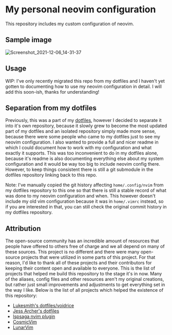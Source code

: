 # My personal neovim configuration

This repository includes my custom configuration of neovim.

## Sample image

![Screenshot_2021-12-06_14-31-37](https://user-images.githubusercontent.com/20902250/144854879-f35de259-cea1-4415-9a3b-b093fe008836.png)

## Usage

WIP: I've only recently migrated this repo from my dotfiles and I haven't yet gotten to documenting how to use my
neovim configuration in detail. I will add this soon-ish, thanks for understanding!


## Separation from my dotfiles

Previously, this was a part of my [dotfiles](https://github.com/ItsDrike/dotfiles), however I decided to separate it
into it's own repository, because it slowly grew to become the most updated part of my dotfiles and an isolated
repository simply made more sense, because there were some people who came to my dotfiles just to see my neovim
configuration. I also wanted to provide a full and nicer readme in which I could document how to work with my
configuration and what exactly it supports. This was too inconvenient to do in my dotfiles alone, because it's readme
is also documenting everything else about my system configuration and it would be way too big to include neovim config
there. However, to keep things consistent there is still a git submodule in the dotfiles repository linking back to
this repo.

Note: I've manually copied the git history affecting `home/.config/nvim` from my dotfiles repository to this one so
that there is still a stable record of what was done to my neovim configuration and when. This however doesn't include
my old vim configuration because it was in `home/.vimrc` instead, so if you are interested in that, you can still check
the original commit history in my dotfiles repository.

## Attribution

The open-source community has an incredible amount of resources that people have offered to others free of charge and
we all depend on many of these sources. This project is no different and there were many open-source projects that were
utilized in some parts of this project. For that reason, I'd like to thank all of these projects and their contributors
for keeping their content open and available to everyone. This is the list of projects that helped me build this
repository to the stage it's in now. Many of the aliases, config files and other resources aren't my original
creations, but rather just small improvements and adjustments to get everything set in the way I like. Below is the
list of all projects which helped the existence of this repository:

- [Lukesmith's dotfiles/voidrice](https://github.com/LukeSmithxyz/voidrice)
- [Jess Archer's dotfiles](https://github.com/jessarcher/dotfiles)
- [lspsaga nvim plugin](https://github.com/glepnir/lspsaga.nvim)
- [CosmicVim](https://github.com/CosmicNvim/CosmicNvim)
- [LunarVim](https://github.com/LunarVim/LunarVim)
